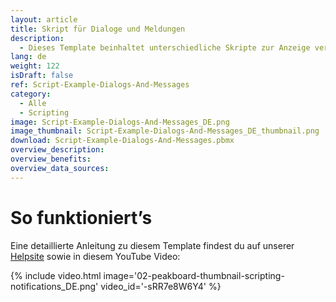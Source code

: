 ```yaml
---
layout: article
title: Skript für Dialoge und Meldungen
description: 
  - Dieses Template beinhaltet unterschiedliche Skripte zur Anzeige verschiedener Dialoge und Meldungen.
lang: de
weight: 122
isDraft: false
ref: Script-Example-Dialogs-And-Messages
category:
  - Alle
  - Scripting
image: Script-Example-Dialogs-And-Messages_DE.png
image_thumbnail: Script-Example-Dialogs-And-Messages_DE_thumbnail.png
download: Script-Example-Dialogs-And-Messages.pbmx
overview_description:
overview_benefits:
overview_data_sources:
---
```


# So funktioniert’s
Eine detaillierte Anleitung zu diesem Template findest du auf unserer [Helpsite](https://help.peakboard.com/scripting/Script%20Templates/de-dialogs.html) sowie in diesem YouTube Video:

{% include video.html image='02-peakboard-thumbnail-scripting-notifications_DE.png' video_id='-sRR7e8W6Y4' %}